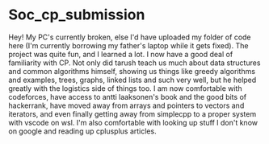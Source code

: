 # Soc_cp_submission
Hey! My PC's currently broken, else I'd have uploaded my folder of code here (I'm currently borrowing my father's laptop while it gets fixed). The project was quite fun, and I learned a lot. I now have a good deal of familiarity with CP. Not only did tarush teach us much about data structures and common algorithms himself, showing us things like greedy algorithms and examples, trees, graphs, linked lists and such very well, but he helped greatly with the logistics side of things too. I am now comfortable with codeforces, have access to antti laaksonen's book and the good bits of hackerrank, have moved away from arrays and pointers to vectors and iterators, and even finally getting away from simplecpp to a proper system with vscode on wsl. I'm also comfortable with looking up stuff I don't know on google and reading up cplusplus articles. 
